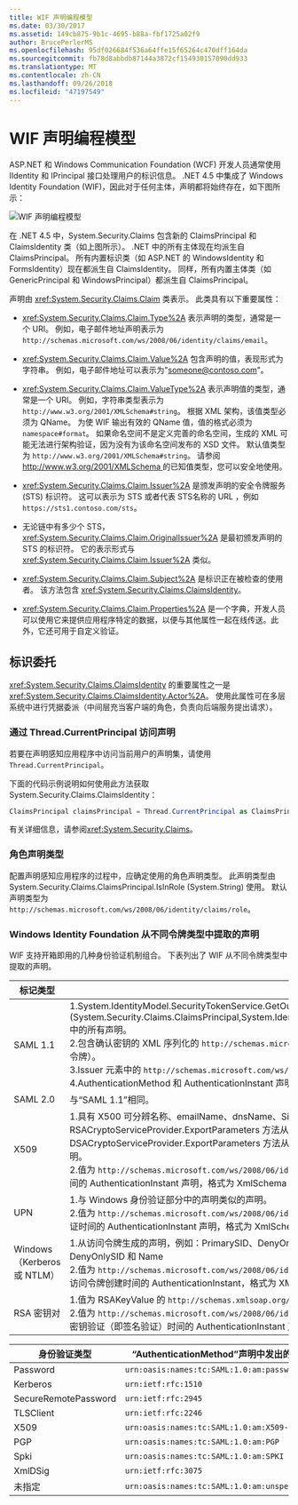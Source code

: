 ```yaml
---
title: WIF 声明编程模型
ms.date: 03/30/2017
ms.assetid: 149cb875-9b1c-4695-b88a-fbf1725a02f9
author: BrucePerlerMS
ms.openlocfilehash: 95df026684f536a64ffe15f65264c470dff164da
ms.sourcegitcommit: fb78d8abbdb87144a3872cf154930157090dd933
ms.translationtype: MT
ms.contentlocale: zh-CN
ms.lasthandoff: 09/26/2018
ms.locfileid: "47197549"
---
```

# <a name="wif-claims-programming-model"></a>WIF 声明编程模型
ASP.NET 和 Windows Communication Foundation (WCF) 开发人员通常使用 IIdentity 和 IPrincipal 接口处理用户的标识信息。 .NET 4.5 中集成了 Windows Identity Foundation (WIF)，因此对于任何主体，声明都将始终存在，如下图所示：

 ![WIF 声明编程模型](../../../docs/framework/security/media/wifclaimsprogrammingmodel.png "WIFClaimsProgrammingModel")

 在 .NET 4.5 中，System.Security.Claims 包含新的 ClaimsPrincipal 和 ClaimsIdentity 类（如上图所示）。 .NET 中的所有主体现在均派生自 ClaimsPrincipal。 所有内置标识类（如 ASP.NET 的 WindowsIdentity 和 FormsIdentity）现在都派生自 ClaimsIdentity。 同样，所有内置主体类（如 GenericPrincipal 和 WindowsPrincipal）都派生自 ClaimsPrincipal。

 声明由 <xref:System.Security.Claims.Claim> 类表示。 此类具有以下重要属性：

- <xref:System.Security.Claims.Claim.Type%2A> 表示声明的类型，通常是一个 URI。 例如，电子邮件地址声明表示为`http://schemas.microsoft.com/ws/2008/06/identity/claims/email`。

- <xref:System.Security.Claims.Claim.Value%2A> 包含声明的值，表现形式为字符串。 例如，电子邮件地址可以表示为"someone@contoso.com"。

- <xref:System.Security.Claims.Claim.ValueType%2A> 表示声明值的类型，通常是一个 URI。 例如，字符串类型表示为 `http://www.w3.org/2001/XMLSchema#string`。 根据 XML 架构，该值类型必须为 QName。 为使 WIF 输出有效的 QName 值，值的格式必须为 `namespace#format`。 如果命名空间不是定义完善的命名空间，生成的 XML 可能无法进行架构验证，因为没有为该命名空间发布的 XSD 文件。 默认值类型为 `http://www.w3.org/2001/XMLSchema#string`。 请参阅[ http://www.w3.org/2001/XMLSchema ](https://go.microsoft.com/fwlink/?LinkId=209155)的已知值类型，您可以安全地使用。

- <xref:System.Security.Claims.Claim.Issuer%2A> 是颁发声明的安全令牌服务 (STS) 标识符。 这可以表示为 STS 或者代表 STS名称的 URL ，例如 `https://sts1.contoso.com/sts`。

- 无论链中有多少个 STS，<xref:System.Security.Claims.Claim.OriginalIssuer%2A> 是最初颁发声明的 STS 的标识符。 它的表示形式与 <xref:System.Security.Claims.Claim.Issuer%2A> 类似。

- <xref:System.Security.Claims.Claim.Subject%2A> 是标识正在被检查的使用者。 该方法包含 <xref:System.Security.Claims.ClaimsIdentity>。

- <xref:System.Security.Claims.Claim.Properties%2A> 是一个字典，开发人员可以使用它来提供应用程序特定的数据，以便与其他属性一起在线传送。此外，它还可用于自定义验证。

## <a name="identity-delegation"></a>标识委托
<xref:System.Security.Claims.ClaimsIdentity> 的重要属性之一是 <xref:System.Security.Claims.ClaimsIdentity.Actor%2A>。 使用此属性可在多层系统中进行凭据委派（中间层充当客户端的角色，负责向后端服务提出请求）。

### <a name="accessing-claims-through-threadcurrentprincipal"></a>通过 Thread.CurrentPrincipal 访问声明
若要在声明感知应用程序中访问当前用户的声明集，请使用 `Thread.CurrentPrincipal`。

下面的代码示例说明如何使用此方法获取 System.Security.Claims.ClaimsIdentity：

```csharp
ClaimsPrincipal claimsPrincipal = Thread.CurrentPrincipal as ClaimsPrincipal;
```

有关详细信息，请参阅<xref:System.Security.Claims>。

### <a name="role-claim-type"></a>角色声明类型
配置声明感知应用程序的过程中，应确定使用的角色声明类型。 此声明类型由 System.Security.Claims.ClaimsPrincipal.IsInRole (System.String) 使用。 默认声明类型为 `http://schemas.microsoft.com/ws/2008/06/identity/claims/role`。

### <a name="claims-extracted-by-windows-identity-foundation-from-different-token-types"></a>Windows Identity Foundation 从不同令牌类型中提取的声明
WIF 支持开箱即用的几种身份验证机制组合。 下表列出了 WIF 从不同令牌类型中提取的声明。

|标记类型|生成的声明|映射到 Windows 访问令牌|
|-|-|-|
|SAML 1.1|1.System.IdentityModel.SecurityTokenService.GetOutputClaimsIdentity (System.Security.Claims.ClaimsPrincipal,System.IdentityModel.Protocols.WSTrust.RequestSecurityToken,System.IdentityModel.Scope) 中的所有声明。<br />2.包含确认密钥的 XML 序列化的 `http://schemas.microsoft.com/ws/2008/06/identity/claims/confirmationkey` 声明（如果该令牌包含证明令牌）。<br />3.Issuer 元素中的 `http://schemas.microsoft.com/ws/2008/06/identity/claims/samlissuername` 声明。<br />4.AuthenticationMethod 和 AuthenticationInstant 声明（如果该令牌包含身份验证语句）。|除了“SAML 1.1”中列出的声明（不包括 `http://schemas.xmlsoap.org/ws/2005/05/identity/claims/name` 类型的声明）外，还将添加 Windows 身份验证相关的声明，并由 WindowsClaimsIdentity 表示标识。|
|SAML 2.0|与“SAML 1.1”相同。|与“映射到 Windows 帐户的 SAML 1.1”相同。|
|X509|1.具有 X500 可分辨名称、emailName、dnsName、SimpleName、UpnName、UrlName、thumbprint、RsaKey（可以使用 RSACryptoServiceProvider.ExportParameters 方法从 X509Certificate2.PublicKey.Key 属性提取）、DsaKey（可以使用 DSACryptoServiceProvider.ExportParameters 方法从 X509Certificate2.PublicKey.Key 属性提取）和 X509 证书中 SerialNumber 属性的声明。<br />2.值为 `http://schemas.microsoft.com/ws/2008/06/identity/authenticationmethod/x509` 的 AuthenticationMethod 声明。 值为证书验证时间的 AuthenticationInstant 声明，格式为 XmlSchema DateTime。|1.它使用 Windows 帐户完全限定的域名作为 `http://schemas.xmlsoap.org/ws/2005/05/identity/claims/name` 声明值。 .<br />2.X509 证书中未映射到 Windows 的声明，以及通过将证书映射到 Windows 而获得的 Windows 帐户中的声明。|
|UPN|1.与 Windows 身份验证部分中的声明类似的声明。<br />2.值为 `http://schemas.microsoft.com/ws/2008/06/identity/authenticationmethod/password` 的 AuthenticationMethod 声明。 值为密码验证时间的 AuthenticationInstant 声明，格式为 XmlSchema DateTime。||
|Windows（Kerberos 或 NTLM）|1.从访问令牌生成的声明，例如：PrimarySID、DenyOnlyPrimarySID、PrimaryGroupSID、DenyOnlyPrimaryGroupSID、GroupSID、DenyOnlySID 和 Name<br />2.值为 `http://schemas.microsoft.com/ws/2008/06/identity/authenticationmethod/windows` 的 AuthenticationMethod。 值为 Windows 访问令牌创建时间的 AuthenticationInstant，格式为 XMLSchema DateTime。||
|RSA 密钥对|1.值为 RSAKeyValue 的 `http://schemas.xmlsoap.org/ws/2005/05/identity/claims/rsa` 声明。<br />2.值为 `http://schemas.microsoft.com/ws/2008/06/identity/authenticationmethod/signature` 的 AuthenticationMethod 声明。 值为 RSA 密钥验证（即签名验证）时间的 AuthenticationInstant 声明，格式为 XMLSchema DateTime。||

|身份验证类型|“AuthenticationMethod”声明中发出的 URI|
|-|-|
|Password|`urn:oasis:names:tc:SAML:1.0:am:password`|
|Kerberos|`urn:ietf:rfc:1510`|
|SecureRemotePassword|`urn:ietf:rfc:2945`|
|TLSClient|`urn:ietf:rfc:2246`|
|X509|`urn:oasis:names:tc:SAML:1.0:am:X509-PKI`|
|PGP|`urn:oasis:names:tc:SAML:1.0:am:PGP`|
|Spki|`urn:oasis:names:tc:SAML:1.0:am:SPKI`|
|XmlDSig|`urn:ietf:rfc:3075`|
|未指定|`urn:oasis:names:tc:SAML:1.0:am:unspecified`|